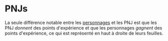 # PNJs

La seule différence notable entre les [personnages](Help/Actors/Character) et les PNJ est que les PNJ _donnent_ des
points d'expérience et que les personnages _gagnent_ des points d'expérience, ce qui est représenté en haut à droite de
leurs feuilles.
